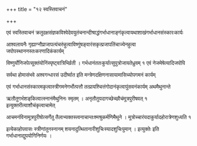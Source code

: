 +++
title = "१२ स्वस्तिवाचनं"

+++

एवं स्वस्तिवाचनं क्रतुदक्षसंज्ञकविश्वेदेवयुतंचनान्दीश्राद्धंगर्भाधानाङ्गंकृत्वायथाशाखंगर्भाधानसंस्कारःकार्यः

आश्वलायनैः गृह्याग्नौप्राजापत्यंचरुंहुत्वाविष्णुंषङ्वारंसकृत्प्रजापतिंचाज्येनहुत्वा जपोपस्थाननस्तःकरणादिकंकार्यम्

विष्णुर्योनिजपेत्सूक्तंयोनिंस्पृष्ट्वात्रिभिर्व्रती । गर्भधानंततःकुर्यात्सुपुत्रोजायतेध्रुवम् १ एवं नेजमेषेत्यादिजपोपि

सर्वथा होमासंभवे अश्वगन्धारसं उदीर्ष्वात इति मन्त्रेणदक्षिणनासायामासिच्योपगमनं कार्यम्

एवं गर्भाधानसंस्कारमकृत्वास्त्रीगमनेगर्भोत्पत्तौ तत्प्रायश्चित्तंगोदानंकृत्वापुंसवनंकार्यम् अथमैथुनान्ते

ऋतौतुगर्भशङ्‌कित्वात्स्नानंमैथुनिनः स्मृतम् । अनृतौतुयदागच्छेच्छौचंमूत्रपुरीषवत् १ इत्युक्तरीत्याशौचंकृत्वाचामेत्

आचमनंविनामूत्रपुरीषोत्सर्गेतु तैलाभ्यक्तस्त्वनाचान्तःश्मश्रुकर्मणिमैथुने । मूत्रोच्चारंयदाकुर्यादहोरात्रेणशुध्यति १

इत्येकाहोपवासः स्त्रीणांतुनस्नानम् शयनादुत्थितानारीशुचिःस्यादशुचिःपुमान् । इत्युक्तेः इति गर्भाधानाद्युपयोगिनिर्णयः ।
